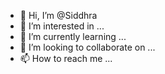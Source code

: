 - 👋 Hi, I’m @Siddhra
- 👀 I’m interested in ...
- 🌱 I’m currently learning ...
- 💞️ I’m looking to collaborate on ...
- 📫 How to reach me ...

<!---
Siddhra/Siddhra is a ✨ special ✨ repository because its `README.md` (this file) appears on your GitHub profile.
You can click the Preview link to take a look at your changes.
--->
